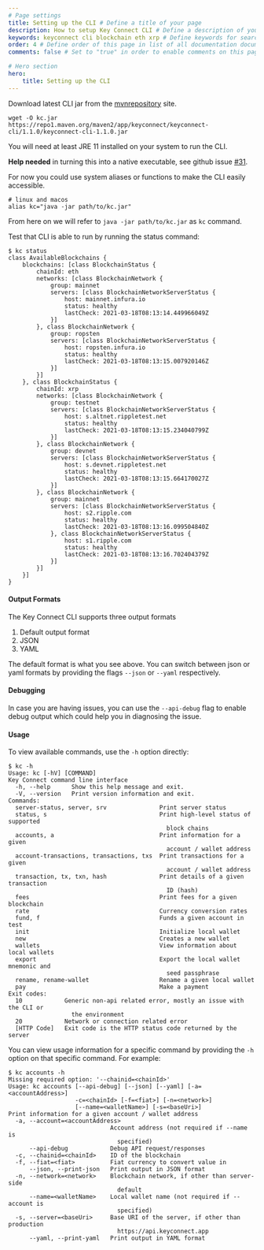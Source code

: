```yaml
---
# Page settings
title: Setting up the CLI # Define a title of your page
description: How to setup Key Connect CLI # Define a description of your page
keywords: keyconnect cli blockchain eth xrp # Define keywords for search engines
order: 4 # Define order of this page in list of all documentation documents
comments: false # Set to "true" in order to enable comments on this page. Make sure you properly setup "disqus_forum_shortname" variable in "_config.yml"

# Hero section
hero:
    title: Setting up the CLI
---
```


Download latest CLI jar from the [mvnrepository](https://mvnrepository.com/artifact/app.keyconnect/keyconnect-cli) site.

```shell
wget -O kc.jar https://repo1.maven.org/maven2/app/keyconnect/keyconnect-cli/1.1.0/keyconnect-cli-1.1.0.jar
```

You will need at least JRE 11 installed on your system to run the CLI.

**Help needed** in turning this into a native executable, see github issue [#31](https://github.com/key-connect/services/issues/31).

For now you could use system aliases or functions to make the CLI easily accessible.

```shell
# linux and macos
alias kc="java -jar path/to/kc.jar"
```

From here on we will refer to `java -jar path/to/kc.jar` as `kc` command.

Test that CLI is able to run by running the status command:

```shell
$ kc status
class AvailableBlockchains {
    blockchains: [class BlockchainStatus {
        chainId: eth
        networks: [class BlockchainNetwork {
            group: mainnet
            servers: [class BlockchainNetworkServerStatus {
                host: mainnet.infura.io
                status: healthy
                lastCheck: 2021-03-18T08:13:14.449966049Z
            }]
        }, class BlockchainNetwork {
            group: ropsten
            servers: [class BlockchainNetworkServerStatus {
                host: ropsten.infura.io
                status: healthy
                lastCheck: 2021-03-18T08:13:15.007920146Z
            }]
        }]
    }, class BlockchainStatus {
        chainId: xrp
        networks: [class BlockchainNetwork {
            group: testnet
            servers: [class BlockchainNetworkServerStatus {
                host: s.altnet.rippletest.net
                status: healthy
                lastCheck: 2021-03-18T08:13:15.234040799Z
            }]
        }, class BlockchainNetwork {
            group: devnet
            servers: [class BlockchainNetworkServerStatus {
                host: s.devnet.rippletest.net
                status: healthy
                lastCheck: 2021-03-18T08:13:15.664170027Z
            }]
        }, class BlockchainNetwork {
            group: mainnet
            servers: [class BlockchainNetworkServerStatus {
                host: s2.ripple.com
                status: healthy
                lastCheck: 2021-03-18T08:13:16.099504840Z
            }, class BlockchainNetworkServerStatus {
                host: s1.ripple.com
                status: healthy
                lastCheck: 2021-03-18T08:13:16.702404379Z
            }]
        }]
    }]
}
```

#### Output Formats

The Key Connect CLI supports three output formats
1. Default output format
2. JSON
3. YAML

The default format is what you see above. You can switch between json or yaml formats by providing the flags `--json` or `--yaml` respectively. 

#### Debugging

In case you are having issues, you can use the `--api-debug` flag to enable debug output which could help you in diagnosing the issue.

#### Usage

To view available commands, use the `-h` option directly:

```shell
$ kc -h
Usage: kc [-hV] [COMMAND]
Key Connect command line interface
  -h, --help      Show this help message and exit.
  -V, --version   Print version information and exit.
Commands:
  server-status, server, srv               Print server status
  status, s                                Print high-level status of supported
                                             block chains
  accounts, a                              Print information for a given
                                             account / wallet address
  account-transactions, transactions, txs  Print transactions for a given
                                             account / wallet address
  transaction, tx, txn, hash               Print details of a given transaction
                                             ID (hash)
  fees                                     Print fees for a given blockchain
  rate                                     Currency conversion rates
  fund, f                                  Funds a given account in test
  init                                     Initialize local wallet
  new                                      Creates a new wallet
  wallets                                  View information about local wallets
  export                                   Export the local wallet mnemonic and
                                             seed passphrase
  rename, rename-wallet                    Rename a given local wallet
  pay                                      Make a payment
Exit codes:
  10            Generic non-api related error, mostly an issue with the CLI or
                  the environment
  20            Network or connection related error
  [HTTP Code]   Exit code is the HTTP status code returned by the server
```

You can view usage information for a specific command by providing the `-h` option on that specific command. For example:

```shell
$ kc accounts -h
Missing required option: '--chainid=<chainId>'
Usage: kc accounts [--api-debug] [--json] [--yaml] [-a=<accountAddress>]
                   -c=<chainId> [-f=<fiat>] [-n=<network>]
                   [--name=<walletName>] [-s=<baseUri>]
Print information for a given account / wallet address
  -a, --account=<accountAddress>
                             Account address (not required if --name is
                               specified)
      --api-debug            Debug API request/responses
  -c, --chainid=<chainId>    ID of the blockchain
  -f, --fiat=<fiat>          Fiat currency to convert value in
      --json, --print-json   Print output in JSON format
  -n, --network=<network>    Blockchain network, if other than server-side
                               default
      --name=<walletName>    Local wallet name (not required if --account is
                               specified)
  -s, --server=<baseUri>     Base URI of the server, if other than production
                               https://api.keyconnect.app
      --yaml, --print-yaml   Print output in YAML format
```
